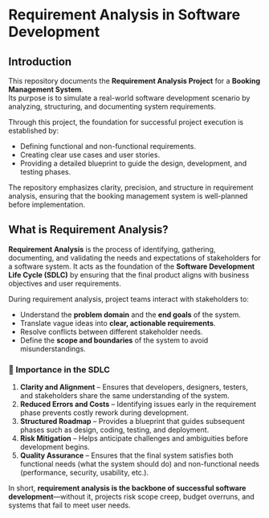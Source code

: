 # Requirement Analysis in Software Development  

## Introduction  
This repository documents the **Requirement Analysis Project** for a **Booking Management System**.  
Its purpose is to simulate a real-world software development scenario by analyzing, structuring, and documenting system requirements.  

Through this project, the foundation for successful project execution is established by:  
- Defining functional and non-functional requirements.  
- Creating clear use cases and user stories.  
- Providing a detailed blueprint to guide the design, development, and testing phases.  

The repository emphasizes clarity, precision, and structure in requirement analysis, ensuring that the booking management system is well-planned before implementation.  


## What is Requirement Analysis?  

**Requirement Analysis** is the process of identifying, gathering, documenting, and validating the needs and expectations of stakeholders for a software system. It acts as the foundation of the **Software Development Life Cycle (SDLC)** by ensuring that the final product aligns with business objectives and user requirements.  

During requirement analysis, project teams interact with stakeholders to:  
- Understand the **problem domain** and the **end goals** of the system.  
- Translate vague ideas into **clear, actionable requirements**.  
- Resolve conflicts between different stakeholder needs.  
- Define the **scope and boundaries** of the system to avoid misunderstandings.  

### 🔑 Importance in the SDLC  
1. **Clarity and Alignment** – Ensures that developers, designers, testers, and stakeholders share the same understanding of the system.  
2. **Reduced Errors and Costs** – Identifying issues early in the requirement phase prevents costly rework during development.  
3. **Structured Roadmap** – Provides a blueprint that guides subsequent phases such as design, coding, testing, and deployment.  
4. **Risk Mitigation** – Helps anticipate challenges and ambiguities before development begins.  
5. **Quality Assurance** – Ensures that the final system satisfies both functional needs (what the system should do) and non-functional needs (performance, security, usability, etc.).  

In short, **requirement analysis is the backbone of successful software development**—without it, projects risk scope creep, budget overruns, and systems that fail to meet user needs.  
